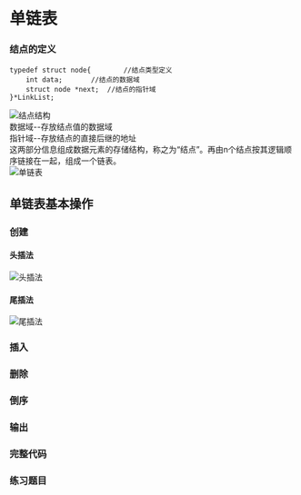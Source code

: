 # 单链表

### 结点的定义
```
typedef struct node{		//结点类型定义
	int data;		//结点的数据域
	struct node *next;	//结点的指针域
}*LinkList;
```
![结点结构](https://s1.ax1x.com/2020/05/15/YsKQvF.jpg)  
数据域--存放结点值的数据域  
指针域--存放结点的直接后继的地址  
这两部分信息组成数据元素的存储结构，称之为“结点”。再由n个结点按其逻辑顺序链接在一起，组成一个链表。  
![单链表](https://s1.ax1x.com/2020/05/15/YsK1u4.jpg)   

## 单链表基本操作
### 创建
#### 头插法
![头插法](https://s1.ax1x.com/2020/05/15/YsK3DJ.gif)  
#### 尾插法
![尾插法](https://s1.ax1x.com/2020/05/15/YsK8b9.gif)  
### 插入

### 删除

### 倒序

### 输出

### 完整代码

### 练习题目
